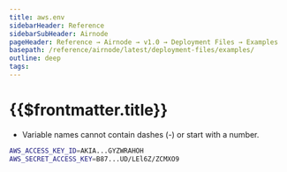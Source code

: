 ```yaml
---
title: aws.env
sidebarHeader: Reference
sidebarSubHeader: Airnode
pageHeader: Reference → Airnode → v1.0 → Deployment Files → Examples
basepath: /reference/airnode/latest/deployment-files/examples/
outline: deep
tags:
---
```


<VersionWarning/>

<PageHeader/>

# {{$frontmatter.title}}

- Variable names cannot contain dashes (-) or start with a number.

```sh
AWS_ACCESS_KEY_ID=AKIA...GYZWRAHOH
AWS_SECRET_ACCESS_KEY=B87...UD/LEl6Z/ZCMXO9
```
